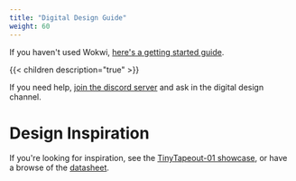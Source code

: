 ```yaml
---
title: "Digital Design Guide"
weight: 60
---
```


If you haven't used Wokwi, [here's a getting started guide](wokwi).

{{< children description="true" >}}

If you need help, [join the discord server](https://discord.gg/qZHPrPsmt6) and ask in the digital design channel.

# Design Inspiration

If you're looking for inspiration, see the [TinyTapeout-01 showcase](/runs/tt01/#project-showcase), or have a browse of the [datasheet](/tt01.pdf).
